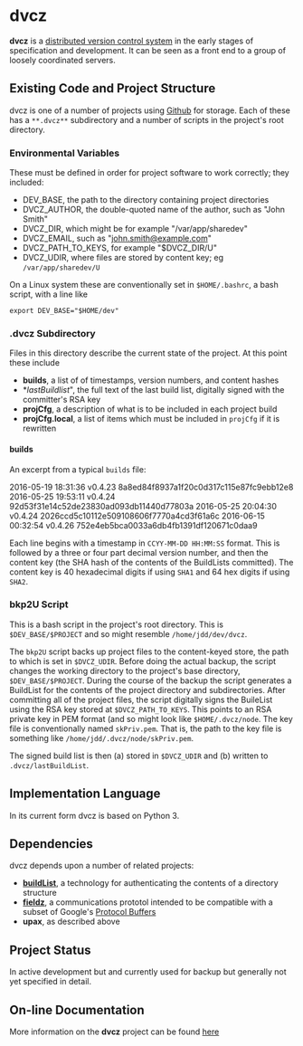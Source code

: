 # dvcz

**dvcz** is a
[distributed version control system](https://en.wikipedia.org/wiki/Distributed_version_control)
in the early stages of specification and development.  It can be seen as
a front end to
a group of loosely coordinated servers.

## Existing Code and Project Structure

dvcz is one of a number of projects using
[Github](https://www.github.com)
for storage.  Each of these has a `**.dvcz**` subdirectory and a number of
scripts in the project's root directory.

### Environmental Variables

These must be defined in order for project software to work correctly;
they included:

* DEV_BASE, the path to the directory containing project directories
* DVCZ_AUTHOR, the double-quoted name of the author, such as "John Smith"
* DVCZ_DIR, which might be for example "/var/app/sharedev"
* DVCZ_EMAIL, such as "john.smith@example.com"
* DVCZ_PATH_TO_KEYS, for example "$DVCZ_DIR/U"
* DVCZ_UDIR, where files are stored by content key; eg `/var/app/sharedev/U`

On a Linux system these are conventionally set in `$HOME/.bashrc`, a bash
script, with a line like

    export DEV_BASE="$HOME/dev"

### .dvcz Subdirectory

Files in this directory describe the current state of the project.  At
this point these include

* **builds**, a list of of timestamps, version numbers, and content hashes
* **lastBuildlist*", the full text of the last build list, digitally signed
with the committer's RSA key
* **projCfg**, a description of what is to be included in each project build
* **projCfg.local**, a list of items which must be included in `projCfg` if
it is rewritten

#### builds

An excerpt from a typical `builds` file:

2016-05-19 18:31:36 v0.4.23 8a8ed84f8937a1f20c0d317c115e87fc9ebb12e8
2016-05-25 19:53:11 v0.4.24 92d53f31e14c52de23830ad093db11440d77803a
2016-05-25 20:04:30 v0.4.24 2026ccd5c10112e509108606f7770a4cd3f61a6c
2016-06-15 00:32:54 v0.4.26 752e4eb5bca0033a6db4fb1391df120671c0daa9

Each line begins with a timestamp in `CCYY-MM-DD HH:MM:SS` format.
This is followed by a three or four part decimal version number, and
then the content key (the SHA hash of the contents of the BuildLists
committed).  The content key is 40 hexadecimal digits if using `SHA1`
and 64 hex digits if using `SHA2`.

### bkp2U Script

This is a bash script in the project's root directory.  This is
`$DEV_BASE/$PROJECT` and so might resemble `/home/jdd/dev/dvcz`.

The `bkp2U` script
backs up project files to the
content-keyed store, the path to which is set in `$DVCZ_UDIR`.   Before
doing the actual backup, the script changes the working directory to
the project's base directory,
`$DEV_BASE/$PROJECT`.  During the course of the backup the script generates a
BuildList for the contents of the project directory and subdirectories.
After committing
all of the project files, the script digitally signs the BuileList
using the RSA key
stored at `$DVCZ_PATH_TO_KEYS`.  This points to an RSA private key in
PEM format (and so might look like `$HOME/.dvcz/node`.  The key file
is conventionally named `skPriv.pem`.  That is, the path to the key
file is something like `/home/jdd/.dvcz/node/skPriv.pem`.

The signed build list is then (a) stored in `$DVCZ_UDIR` and (b) written
to `.dvcz/lastBuildList`.

## Implementation Language

In its current form dvcz is based on Python 3.

## Dependencies

dvcz depends upon a number of related projects:

* [**buildList**](https://jddixon.github.io/buildList), a technology
for authenticating the contents of a directory structure
* [**fieldz**](https://jddixon.github.io/fieldz), a communications
prototol intended to be compatible with a subset of Google's
[Protocol Buffers](https://developers.google.com/protocol-buffers)
* **upax**, as described above

## Project Status

In active development but and currently used for backup but
generally not yet specified in detail.

## On-line Documentation

More information on the **dvcz** project can be found
[here](https://jddixon.github.io/dvcz)

